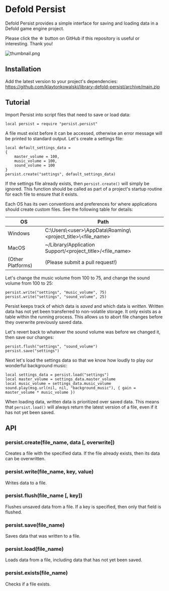 # Defold Persist

Defold Persist provides a simple interface for saving and loading data in a Defold game engine project.

Please click the ☆ button on GitHub if this repository is useful or interesting. Thank you!

![thumbnail.png](https://github.com/klaytonkowalski/library-defold-persist/blob/main/assets/images/thumbnail.png?raw=true)

## Installation

Add the latest version to your project's dependencies:  
https://github.com/klaytonkowalski/library-defold-persist/archive/main.zip

## Tutorial

Import Persist into script files that need to save or load data:

```
local persist = require "persist.persist"
```

A file must exist before it can be accessed, otherwise an error message will be printed to standard output. Let's create a settings file:

```
local default_settings_data =
{
    master_volume = 100,
    music_volume = 100,
    sound_volume = 100
}
persist.create("settings", default_settings_data)
```

If the settings file already exists, then `persist.create()` will simply be ignored. This function should be called as part of a project's startup routine for each file to ensure that it exists.

Each OS has its own conventions and preferences for where applications should create custom files. See the following table for details:

| OS | Path |
| -- | ---- |
| Windows | C:\\Users\\\<user>\\AppData\\Roaming\\\<project_title>\\\<file_name> |
| MacOS | ~/Library/Application Support/<project_title>/<file_name> |
| (Other Platforms) | (Please submit a pull request!) |

Let's change the music volume from 100 to 75, and change the sound volume from 100 to 25:

```
persist.write("settings", "music_volume", 75)
persist.write("settings", "sound_volume", 25)
```

Persist keeps track of which data is *saved* and which data is *written*. Written data has not yet been transferred to non-volatile storage. It only exists as a table within the running process. This allows us to abort file changes before they overwrite previously saved data.

Let's revert back to whatever the sound volume was before we changed it, then save our changes:

```
persist.flush("settings", "sound_volume")
persist.save("settings")
```

Next let's load the settings data so that we know how loudly to play our wonderful background music:

```
local settings_data = persist.load("settings")
local master_volume = settings_data.master_volume
local music_volume = settings_data.music_volume
sound.play(msg.url(nil, nil, "background_music"), { gain = master_volume * music_volume })
```

When loading data, written data is prioritized over saved data. This means that `persist.load()` will always return the latest version of a file, even if it has not yet been saved.

## API

### persist.create(file_name, data [, overwrite])

Creates a file with the specified data. If the file already exists, then its data can be overwritten.

### persist.write(file_name, key, value)

Writes data to a file.

### persist.flush(file_name [, key])

Flushes unsaved data from a file. If a key is specified, then only that field is flushed.

### persist.save(file_name)

Saves data that was written to a file.

### persist.load(file_name)

Loads data from a file, including data that has not yet been saved.

### persist.exists(file_name)

Checks if a file exists.
